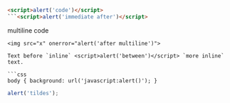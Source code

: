 ```html
<script>alert('code')</script>
```<script>alert('immediate after')</script>

```
multiline
code
```
<img src="x" onerror="alert('after multiline')">

Text before `inline` <script>alert('between')</script> `more inline` text.

```css
body { background: url('javascript:alert()'); }
```
<style>body { background: url('javascript:alert()'); }</style>

~~~javascript
alert('tildes');
~~~
<script>alert('after tildes')</script>